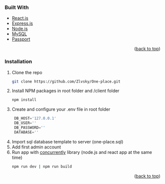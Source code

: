 ### Built With

* [React.js](https://reactjs.org/)
* [Express.js](https://expressjs.com/)
* [Node.js](https://nodejs.org/en/)
* [MySQL](https://www.mysql.com/)
* [Passport](https://www.npmjs.com/package/passport)

<p align="right">(<a href="#top">back to top</a>)</p>



<!-- GETTING STARTED -->
### Installation

1. Clone the repo
   ```sh
   git clone https://github.com/Zlvsky/One-place.git
   ```
2. Install NPM packages in root folder and /client folder
   ```sh
   npm install
   ```
3. Create and configure your .env file in root folder
   ```js
    DB_HOST='127.0.0.1'
    DB_USER=''
    DB_PASSWORD=''
    DATABASE=''
   ```
4. Import sql database template to server (one-place.sql)
5. Add first admin account
6. Run app with <a href="https://www.npmjs.com/package/concurrently">concurrently</a> library (node.js and react app at the same time)
   ```sh
   npm run dev | npm run build
   ```
<p align="right">(<a href="#top">back to top</a>)</p>


